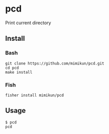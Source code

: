 # pcd

Print current directory

## Install

### Bash

```
git clone https://github.com/mimikun/pcd.git
cd pcd
make install
```

### Fish

```shell
fisher install mimikun/pcd
```

## Usage

```shell
$ pcd
pcd
```
